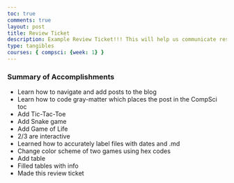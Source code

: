 ```yaml
---
toc: true
comments: true
layout: post
title: Review Ticket
description: Example Review Ticket!!! This will help us communicate results.
type: tangibles
courses: { compsci: {week: 1} }
---
```


### Summary of Accomplishments
- Learn how to navigate and add posts to the blog
- Learn how to code gray-matter which places the post in the CompSci toc
- Add Tic-Tac-Toe
- Add Snake game 
- Add Game of Life
- 2/3 are interactive
- Learned how to accurately label files with dates and .md 
- Change color scheme of two games using hex codes
- Add table
- Filled tables with info
- Made this review ticket

